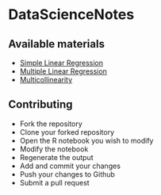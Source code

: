 # DataScienceNotes

## Available materials

* [Simple Linear Regression](https://github.com/jag2j/DataScienceNotes/blob/master/Simple-Linear-Regression.pdf)
* [Multiple Linear Regression](https://github.com/jag2j/DataScienceNotes/blob/master/Multiple-Linear-Regression.pdf)
* [Multicollinearity](https://github.com/jag2j/DataScienceNotes/blob/master/Multicollinearity.pdf)


## Contributing

* Fork the repository
* Clone your forked repository
* Open the R notebook you wish to modify
* Modify the notebook
* Regenerate the output
* Add and commit your changes
* Push your changes to Github
* Submit a pull request
